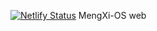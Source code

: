 [![Netlify Status](https://api.netlify.com/api/v1/badges/ccdae403-035d-4996-bb93-3ad16aeb58a8/deploy-status)](https://app.netlify.com/sites/splendorous-sherbet-cb9f61/deploys)
MengXi-OS web
